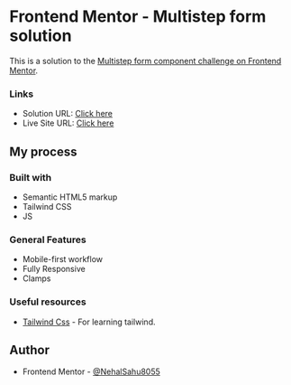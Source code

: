 # Frontend Mentor - Multistep form solution

This is a solution to the [Multistep form component challenge on Frontend Mentor](https://www.frontendmentor.io/challenges/product-preview-card-component-GO7UmttRfa).


### Links

- Solution URL: [Click here](https://github.com/NehalSahu8055/Responsive-Multistep-form)
- Live Site URL: [Click here](https://multistep-form-nehal.netlify.app/)

## My process

### Built with

- Semantic HTML5 markup
- Tailwind CSS
- JS

### General Features

- Mobile-first workflow
- Fully Responsive
- Clamps



### Useful resources

- [Tailwind Css](https://tailwindcss.com/) - For learning tailwind. 



## Author

- Frontend Mentor - [@NehalSahu8055](https://www.frontendmentor.io/profile/NehalSahu8055)

